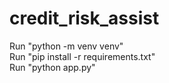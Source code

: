 # credit_risk_assist
Run "python -m venv venv" <br>
Run "pip install -r requirements.txt" <br>
Run "python app.py"<br>